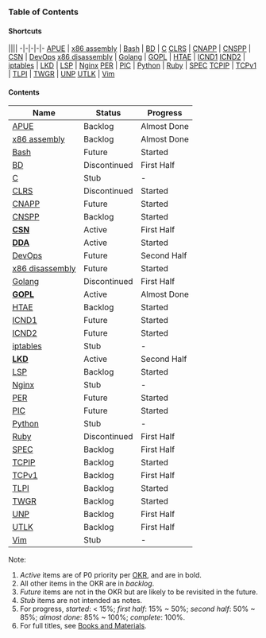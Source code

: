 ### **Table of Contents**

#### Shortcuts

||||
-|-|-|-|-
[APUE](apue/index.md) | [x86 assembly](asm/index.md) | [Bash](bash/index.md) | [BD](bd/index.md) | [C](c/index.md)
[CLRS](clrs/index.md) | [CNAPP](cnapp/index.md) | [CNSPP](cnspp/index.md) | [CSN](csn/index.md) | [DevOps](devops/index.md)
[x86 disassembly](disassembly/index.md) | [Golang](golang/index.md) | [GOPL](gopl/index.md) | [HTAE](htae/index.md) | [ICND1](icnd1/index.md)
[ICND2](icnd2/index.md) | [iptables](iptables/index.md) | [LKD](lkd/index.md) | [LSP](lsp/index.md) | [Nginx](nginx/index.md)
[PER](per/index.md) | [PIC](pic/index.md) | [Python](python/index.md) | [Ruby](ruby/index.md) | [SPEC](spec/index.md)
[TCPIP](tcpip/index.md) | [TCPv1](tcpv1/index.md) | [TLPI](tlpi/index.md) | [TWGR](twgr/index.md) | [UNP](unp/index.md)
[UTLK](utlk/index.md) | [Vim](vim/index.md)

#### Contents

Name | Status | Progress
---- | ------ | --------
[APUE](apue/index.md) | Backlog | Almost Done
[x86 assembly](asm/index.md) | Backlog | Almost Done
[Bash](bash/index.md) | Future | Started
[BD](bd/index.md) | Discontinued | First Half
[C](c/index.md) | Stub | -
[CLRS](clrs/index.md) | Discontinued | Started
[CNAPP](cnapp/index.md) | Future | Started
[CNSPP](cnspp/index.md) | Backlog | Started
[**CSN**](csn/index.md) | Active | First Half
[**DDA**](dda/index.md) | Active | Started
[DevOps](devops/index.md) | Future | Second Half
[x86 disassembly](disassembly/index.md) | Future | Started
[Golang](golang/index.md) | Discontinued | First Half
[**GOPL**](gopl/index.md) | Active | Almost Done
[HTAE](htae/index.md) | Backlog | Started
[ICND1](icnd1/index.md) | Future | Started
[ICND2](icnd2/index.md) | Future | Started
[iptables](iptables/index.md) | Stub | -
[**LKD**](lkd/index.md) | Active | Second Half
[LSP](lsp/index.md) | Backlog | Started
[Nginx](nginx/index.md) | Stub | -
[PER](per/index.md) | Future | Started
[PIC](pic/index.md) | Future | Started
[Python](python/index.md) | Stub | -
[Ruby](ruby/index.md) | Discontinued | First Half
[SPEC](spec/index.md) | Backlog | First Half
[TCPIP](tcpip/index.md) | Backlog | Started
[TCPv1](tcpv1/index.md) | Backlog | First Half
[TLPI](tlpi/index.md) | Backlog | Started
[TWGR](twgr/index.md) | Backlog | Started
[UNP](unp/index.md) | Backlog | First Half
[UTLK](utlk/index.md) | Backlog | First Half
[Vim](vim/index.md) | Stub | -

Note:

1. *Active* items are of P0 priority per [OKR](roadmap/okr.md), and are in bold.
2. All other items in the OKR are in *backlog*.
3. *Future* items are not in the OKR but are likely to be revisited in the future.
4. *Stub* items are not intended as notes.
5. For progress, *started*: < 15%; *first half*: 15% ~ 50%; *second half*: 50% ~ 85%; *almost done*: 85% ~ 100%; *complete*: 100%.
6. For full titles, see [Books and Materials](books.md).
